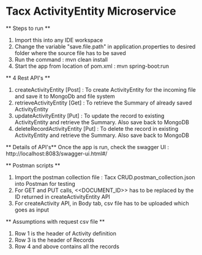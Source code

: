 # Tacx ActivityEntity Microservice

** Steps to run **
1. Import this into any IDE workspace
2. Change the variable "save.file.path" in application.properties to desired folder where the source file has to be saved
2. Run the command : mvn clean install
3. Start the app from location of pom.xml : mvn spring-boot:run

** 4 Rest API's **
1. createActivityEntity [Post] : To create ActivityEntity for the incoming file and save it to MongoDb and file system
2. retrieveActivityEntity [Get] : To retrieve the Summary of already saved ActivityEntity
3. updateActivityEntity [Put] : To update the record to existing ActivityEntity and retrieve the Summary. Also save back to MongoDB
4. deleteRecordActivityEntity [Put] : To delete the record in existing ActivityEntity and retrieve the Summary. Also save back to MongoDB

** Details of API's**
Once the app is run, check the swagger UI : http://localhost:8083/swagger-ui.html#/

** Postman scripts **
1. Import the postman collection file : Tacx CRUD.postman_collection.json into Postman for testing
2. For GET and PUT calls, <<DOCUMENT_ID>> has to be replaced by the ID returned in createActivityEntity API
3. For createActivity API, in Body tab, csv file has to be uploaded which goes as input 

** Assumptions with request csv file **
1. Row 1 is the header of Activity definition
2. Row 3 is the header of Records
3. Row 4 and above contains all the records



